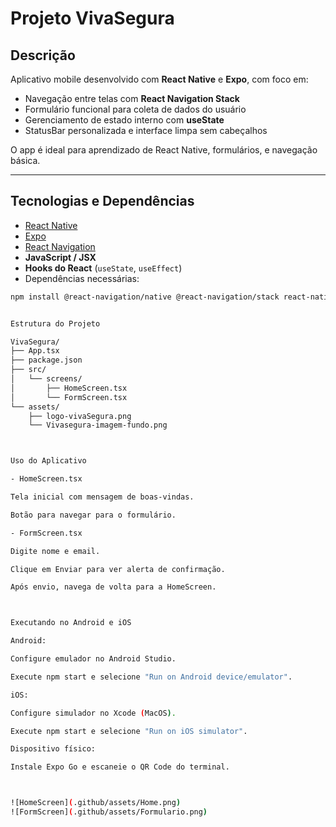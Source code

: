 # Projeto VivaSegura

## Descrição
Aplicativo mobile desenvolvido com **React Native** e **Expo**, com foco em:  

- Navegação entre telas com **React Navigation Stack**  
- Formulário funcional para coleta de dados do usuário  
- Gerenciamento de estado interno com **useState**  
- StatusBar personalizada e interface limpa sem cabeçalhos  

O app é ideal para aprendizado de React Native, formulários, e navegação básica.

---

## Tecnologias e Dependências

- [React Native](https://reactnative.dev/)
- [Expo](https://expo.dev/)
- [React Navigation](https://reactnavigation.org/)
- **JavaScript / JSX**
- **Hooks do React** (`useState`, `useEffect`)
- Dependências necessárias:
```bash
npm install @react-navigation/native @react-navigation/stack react-native-gesture-handler react-native-reanimated react-native-screens react-native-safe-area-context


Estrutura do Projeto

VivaSegura/
├── App.tsx
├── package.json
├── src/
│   └── screens/
│       ├── HomeScreen.tsx
│       └── FormScreen.tsx
└── assets/
    ├── logo-vivaSegura.png
    └── Vivasegura-imagem-fundo.png



Uso do Aplicativo

- HomeScreen.tsx

Tela inicial com mensagem de boas-vindas.

Botão para navegar para o formulário.

- FormScreen.tsx

Digite nome e email.

Clique em Enviar para ver alerta de confirmação.

Após envio, navega de volta para a HomeScreen.



Executando no Android e iOS

Android:

Configure emulador no Android Studio.

Execute npm start e selecione "Run on Android device/emulator".

iOS:

Configure simulador no Xcode (MacOS).

Execute npm start e selecione "Run on iOS simulator".

Dispositivo físico:

Instale Expo Go e escaneie o QR Code do terminal.



![HomeScreen](.github/assets/Home.png)
![FormScreen](.github/assets/Formulario.png)
